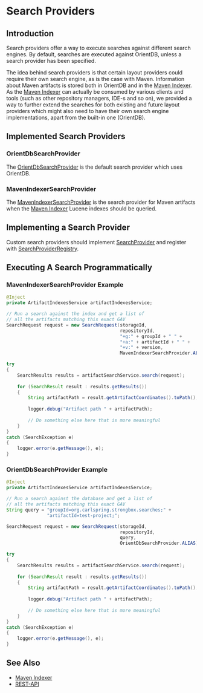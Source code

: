 # Search Providers

## Introduction

Search providers offer a way to execute searches against different search engines. By default, searches are executed 
against OrientDB, unless a search provider has been specified.

The idea behind search providers is that certain layout providers could require their own search engine, as is the 
case with Maven. Information about Maven artifacts is stored both in OrientDB and in the [Maven Indexer]. 
As the [Maven Indexer] can actually be consumed by various clients and tools (such as other repository managers, 
IDE-s and so on), we provided a way to further extend the searches for both existing and future layout providers which 
might also need to have their own search engine implementations, apart from the built-in one (OrientDB).  


## Implemented Search Providers

### OrientDbSearchProvider

The [OrientDbSearchProvider] is the default search provider which uses OrientDB.

### MavenIndexerSearchProvider

The [MavenIndexerSearchProvider] is the search provider for Maven artifacts when the [Maven Indexer] Lucene indexes 
should be queried.

## Implementing a Search Provider

Custom search providers should implement [SearchProvider] and register with [SearchProviderRegistry].

## Executing A Search Programmatically

### MavenIndexerSearchProvider Example

```java
@Inject
private ArtifactIndexesService artifactIndexesService;

// Run a search against the index and get a list of
// all the artifacts matching this exact GAV
SearchRequest request = new SearchRequest(storageId,
                                          repositoryId,
                                          "+g:" + groupId + " " +
                                          "+a:" + artifactId + " " +
                                          "+v:" + version,
                                          MavenIndexerSearchProvider.ALIAS);

try
{
    SearchResults results = artifactSearchService.search(request);
    
    for (SearchResult result : results.getResults())
    {
        String artifactPath = result.getArtifactCoordinates().toPath();
          
        logger.debug("Artifact path " + artifactPath);
          
        // Do something else here that is more meaningful
    }
}
catch (SearchException e)
{
    logger.error(e.getMessage(), e);
}
```

### OrientDbSearchProvider Example

```java
@Inject
private ArtifactIndexesService artifactIndexesService;

// Run a search against the database and get a list of
// all the artifacts matching this exact GAV
String query = "groupId=org.carlspring.strongbox.searches;" +
               "artifactId=test-project;";

SearchRequest request = new SearchRequest(storageId,
                                          repositoryId,
                                          query,
                                          OrientDbSearchProvider.ALIAS);

try
{
    SearchResults results = artifactSearchService.search(request);
    
    for (SearchResult result : results.getResults())
    {
        String artifactPath = result.getArtifactCoordinates().toPath();
          
        logger.debug("Artifact path " + artifactPath);
          
        // Do something else here that is more meaningful
    }
}
catch (SearchException e)
{
    logger.error(e.getMessage(), e);
}
```

## See Also
* [Maven Indexer]
* [REST-API]


[SearchProvider]: https://github.com/strongbox/strongbox/blob/master/strongbox-storage/strongbox-storage-api/src/main/java/org/carlspring/strongbox/providers/search/SearchProvider.java
[SearchProviderRegistry]: https://github.com/strongbox/strongbox/blob/master/strongbox-storage/strongbox-storage-api/src/main/java/org/carlspring/strongbox/providers/search/SearchProviderRegistry.java
[OrientDbSearchProvider]: https://github.com/strongbox/strongbox/blob/master/strongbox-storage/strongbox-storage-api/src/main/java/org/carlspring/strongbox/providers/search/OrientDbSearchProvider.java
[MavenIndexerSearchProvider]: https://github.com/strongbox/strongbox/blob/master/strongbox-storage/strongbox-storage-layout-providers/strongbox-storage-maven-layout/strongbox-storage-maven-layout-provider/src/main/java/org/carlspring/strongbox/providers/search/MavenIndexerSearchProvider.java
[REST-API]: ../user-guide/rest-api.md
[Maven Indexer]: ./maven-indexer.md
